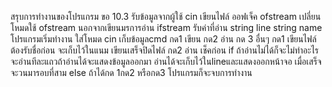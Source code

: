 สรุบการทำงานของโปรแกรม ขอ 10.3
รับข้อมูลจากผู้ใช้
cin เขียนไฟล์ ออฟเจ็ค ofstream
 เปลี่ยนโหมดใช้ ofstream
นอกจากเขียนมรการอ่าน ifstream รับค่าที่อ่าน string line string name
โปรแกรมเริ่มทำงาน
ใส่โหมด cin
เก็บข้อมูลcmd 
กด1 เขียน
กด2 อ่าน
กด 3 อื่นๆ
กด1 เขียนไฟล์ ต้องรับชื่อก่อน จะเก็บไว้ในแนม
เขียนเสร็จปิดไฟล์ 
กด2 อ่าน เช็คก่อน if ถ้าอ่านไม่ได้ก็จะไม่ทำอะไร จะอ่านทีละแถวถ้าอ่านได้จะแสดงข้อมูลออกมา 
อ่านได้จะเก็บไว้ในlineและแสดงออกหน้าจอ 
เมื่อเสร็จจะวนมารอบที่สาม else ถ้าได้กด 1กด2 หรือกด3 โปรแกรมก็จะจบการทำงาน
